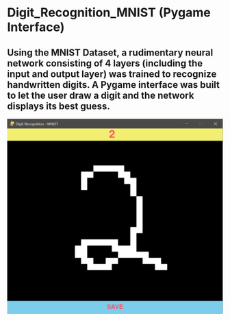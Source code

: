 # Digit_Recognition_MNIST (Pygame Interface)

## Using the MNIST Dataset, a rudimentary neural network consisting of 4 layers (including the input and output layer) was trained to recognize handwritten digits. A Pygame interface was built to let the user draw a digit and the network displays its best guess.

![alt text](https://github.com/neesarg123/Digit_Recognition_MNIST/blob/master/Sample_Output.PNG)
